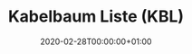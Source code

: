 ---
title: Kabelbaum Liste (KBL)
toc: false
date: "2020-02-28T00:00:00+01:00"
draft: false
layout: specs

# Prev/next pager order (if `docs_section_pager` enabled in `params.toml`)
weight: 1
---